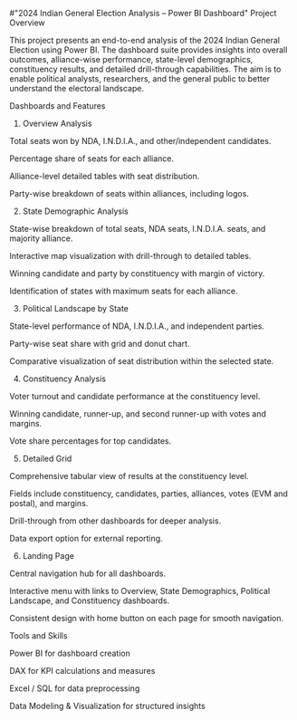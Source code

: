 #"2024 Indian General Election Analysis – Power BI Dashboard"
Project Overview

This project presents an end-to-end analysis of the 2024 Indian General Election using Power BI.
The dashboard suite provides insights into overall outcomes, alliance-wise performance, state-level demographics, constituency results, and detailed drill-through capabilities.
The aim is to enable political analysts, researchers, and the general public to better understand the electoral landscape.

Dashboards and Features
1. Overview Analysis

Total seats won by NDA, I.N.D.I.A., and other/independent candidates.

Percentage share of seats for each alliance.

Alliance-level detailed tables with seat distribution.

Party-wise breakdown of seats within alliances, including logos.

2. State Demographic Analysis

State-wise breakdown of total seats, NDA seats, I.N.D.I.A. seats, and majority alliance.

Interactive map visualization with drill-through to detailed tables.

Winning candidate and party by constituency with margin of victory.

Identification of states with maximum seats for each alliance.

3. Political Landscape by State

State-level performance of NDA, I.N.D.I.A., and independent parties.

Party-wise seat share with grid and donut chart.

Comparative visualization of seat distribution within the selected state.

4. Constituency Analysis

Voter turnout and candidate performance at the constituency level.

Winning candidate, runner-up, and second runner-up with votes and margins.

Vote share percentages for top candidates.

5. Detailed Grid

Comprehensive tabular view of results at the constituency level.

Fields include constituency, candidates, parties, alliances, votes (EVM and postal), and margins.

Drill-through from other dashboards for deeper analysis.

Data export option for external reporting.

6. Landing Page

Central navigation hub for all dashboards.

Interactive menu with links to Overview, State Demographics, Political Landscape, and Constituency dashboards.

Consistent design with home button on each page for smooth navigation.

Tools and Skills

Power BI for dashboard creation

DAX for KPI calculations and measures

Excel / SQL for data preprocessing

Data Modeling & Visualization for structured insights
